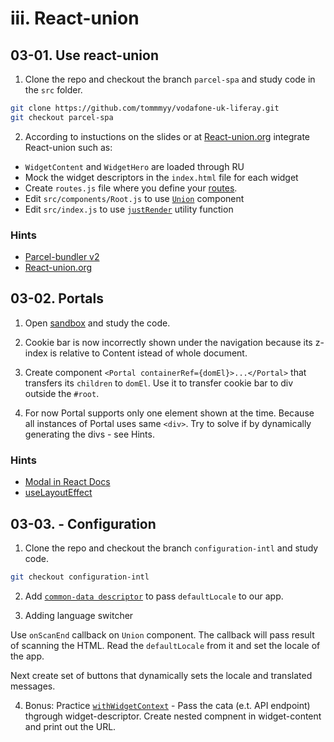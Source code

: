 # iii. React-union 

## 03-01. Use react-union 
1. Clone the repo and checkout the branch `parcel-spa` and study code in the `src` folder.

```sh
git clone https://github.com/tommmyy/vodafone-uk-liferay.git
git checkout parcel-spa
```

2. According to instuctions on the slides or at [React-union.org](https://react-union.org/) integrate React-union such as:
- `WidgetContent` and `WidgetHero` are loaded through RU
- Mock the widget descriptors in the `index.html` file for each widget
- Create `routes.js` file where you define your [routes](https://react-union.org/union-component-union#route).
- Edit `src/components/Root.js` to use [`Union`](https://react-union.org/union-component-union) component
- Edit `src/index.js` to use [`justRender`](https://react-union.org/union-component-utilities#code-classlanguage-textjustrendercode) utility function 

### Hints	
* [Parcel-bundler v2](https://github.com/parcel-bundler/parcel)
* [React-union.org](https://react-union.org/)

## 03-02. Portals
1. Open [sandbox](https://codesandbox.io/s/twilight-shape-5n2xj) and study the code.

2. Cookie bar is now incorrectly shown under the navigation because its z-index is relative to Content istead of whole document.

3. Create component `<Portal containerRef={domEl}>...</Portal>` that transfers its `children` to `domEl`. Use it to transfer cookie bar to div outside the `#root`.

4. For now Portal supports only one element shown at the time. Because all instances of Portal uses same `<div>`. Try to solve if by dynamically generating the divs - see Hints.


### Hints
- [Modal in React Docs](https://reactjs.org/docs/portals.html)
- [useLayoutEffect](https://reactjs.org/docs/hooks-reference.html#uselayouteffect)

## 03-03. - Configuration
1. Clone the repo and checkout the branch `configuration-intl` and study code.

```sh
git checkout configuration-intl 
```

2. Add [`common-data descriptor`](https://react-union.org/union-component-common-data-descriptors) to pass `defaultLocale` to our app.

3. Adding language switcher 

Use `onScanEnd` callback on `Union` component. The callback will pass result of scanning the HTML. Read the `defaultLocale` from it and set the locale of the app.

Next create set of buttons that dynamically sets the locale and translated messages.

4. Bonus: Practice [`withWidgetContext`](https://react-union.org/union-component-withwidgetcontext) -  Pass the cata (e.t. API endpoint) thgrough widget-descriptor. Create nested compnent in widget-content and print out the URL.
